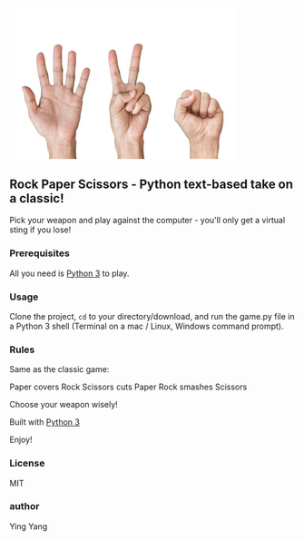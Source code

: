 <img src = "image/RPS.jpg" width = 400>

## Rock Paper Scissors - Python text-based take on a classic!

Pick your weapon and play against the computer - you'll only get a virtual sting if you lose!

### Prerequisites
All you need is [Python 3](https://www.python.org/) to play.

### Usage
Clone the project, <code>cd</code> to your directory/download, and run the game.py file in a Python 3 shell (Terminal on a mac / Linux, Windows command prompt).

### Rules
Same as the classic game:

Paper covers Rock  Scissors cuts Paper  Rock smashes Scissors

Choose your weapon wisely!

Built with [Python 3](https://www.python.org/)

Enjoy!

### License 
MIT

### author
Ying Yang